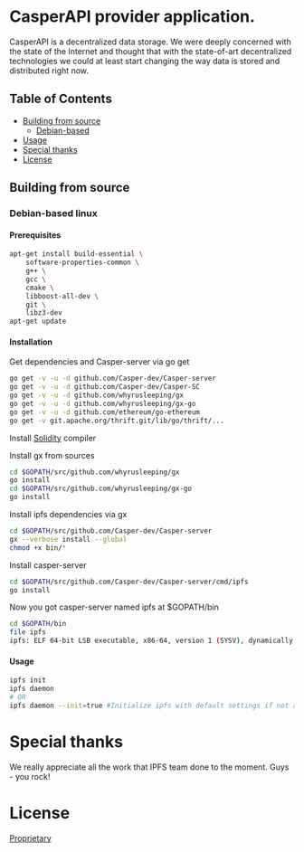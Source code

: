 # CasperAPI provider application.
CasperAPI is a decentralized data storage.
We were deeply concerned with the state of the Internet and thought that with the state-of-art decentralized technologies we could at least start changing the way data is stored and distributed right now.

## Table of Contents

- [Building from source](#building-from-source)
  - [Debian-based](#debian-based-linux)
- [Usage](#usage)
- [Special thanks](#special-thanks)
- [License](#license)
  
## Building from source
### Debian-based linux
#### Prerequisites
```bash
apt-get install build-essential \
	software-properties-common \
	g++ \
	gcc \
	cmake \
	libboost-all-dev \
	git \
	libz3-dev
apt-get update
```

#### Installation
Get dependencies and Casper-server via go get
```bash
go get -v -u -d github.com/Casper-dev/Casper-server
go get -v -u -d github.com/Casper-dev/Casper-SC
go get -v -u -d github.com/whyrusleeping/gx
go get -v -u -d github.com/whyrusleeping/gx-go 
go get -v -u -d github.com/ethereum/go-ethereum
go get -v git.apache.org/thrift.git/lib/go/thrift/...
```
Install [Solidity](https://solidity.readthedocs.io/en/latest/installing-solidity.html#) compiler

Install gx from sources
```bash
cd $GOPATH/src/github.com/whyrusleeping/gx
go install
cd $GOPATH/src/github.com/whyrusleeping/gx-go
go install
```
Install ipfs dependencies via gx
```bash
cd $GOPATH/src/github.com/Casper-dev/Casper-server
gx --verbose install --global
chmod +x bin/*
```
Install casper-server
```bash
cd $GOPATH/src/github.com/Casper-dev/Casper-server/cmd/ipfs
go install
```
Now you got casper-server named ipfs at $GOPATH/bin
```bash
cd $GOPATH/bin
file ipfs
ipfs: ELF 64-bit LSB executable, x86-64, version 1 (SYSV), dynamically linked, interpreter /lib64/ld-linux-x86-64.so.2, for GNU/Linux 2.6.32, BuildID[sha1]=2478eaaff91f2846ccfcef826de7d74f4261ed13, not stripped
```

#### Usage
```bash
ipfs init
ipfs daemon
# OR
ipfs daemon --init=true #Initialize ipfs with default settings if not already initialized.
```

# Special thanks
We really appreciate all the work that IPFS team done to the moment. 
Guys - you rock!

# License
[Proprietary](LICENSE)